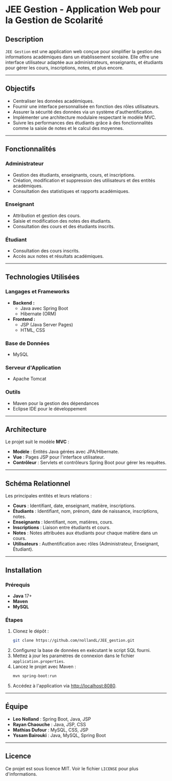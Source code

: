 
# **JEE Gestion - Application Web pour la Gestion de Scolarité**

## **Description**
`JEE Gestion` est une application web conçue pour simplifier la gestion des informations académiques dans un établissement scolaire. Elle offre une interface utilisateur adaptée aux administrateurs, enseignants, et étudiants pour gérer les cours, inscriptions, notes, et plus encore.

---

## **Objectifs**
- Centraliser les données académiques.
- Fournir une interface personnalisée en fonction des rôles utilisateurs.
- Assurer la sécurité des données via un système d'authentification.
- Implémenter une architecture modulaire respectant le modèle MVC.
- Suivre les performances des étudiants grâce à des fonctionnalités comme la saisie de notes et le calcul des moyennes.

---

## **Fonctionnalités**
### **Administrateur**
- Gestion des étudiants, enseignants, cours, et inscriptions.
- Création, modification et suppression des utilisateurs et des entités académiques.
- Consultation des statistiques et rapports académiques.

### **Enseignant**
- Attribution et gestion des cours.
- Saisie et modification des notes des étudiants.
- Consultation des cours et des étudiants inscrits.

### **Étudiant**
- Consultation des cours inscrits.
- Accès aux notes et résultats académiques.

---

## **Technologies Utilisées**
### **Langages et Frameworks**
- **Backend :**
  - Java avec Spring Boot
  - Hibernate (ORM)
- **Frontend :**
  - JSP (Java Server Pages)
  - HTML, CSS

### **Base de Données**
- MySQL

### **Serveur d'Application**
- Apache Tomcat

### **Outils**
- Maven pour la gestion des dépendances
- Eclipse IDE pour le développement

---

## **Architecture**
Le projet suit le modèle **MVC** :
- **Modèle** : Entités Java gérées avec JPA/Hibernate.
- **Vue** : Pages JSP pour l'interface utilisateur.
- **Contrôleur** : Servlets et contrôleurs Spring Boot pour gérer les requêtes.

---

## **Schéma Relationnel**
Les principales entités et leurs relations :
- **Cours** : Identifiant, date, enseignant, matière, inscriptions.
- **Étudiants** : Identifiant, nom, prénom, date de naissance, inscriptions, notes.
- **Enseignants** : Identifiant, nom, matières, cours.
- **Inscriptions** : Liaison entre étudiants et cours.
- **Notes** : Notes attribuées aux étudiants pour chaque matière dans un cours.
- **Utilisateurs** : Authentification avec rôles (Administrateur, Enseignant, Étudiant).

---

## **Installation**
### **Prérequis**
- **Java** 17+
- **Maven**
- **MySQL**

### **Étapes**
1. Clonez le dépôt :
   ```bash
   git clone https://github.com/nollandL/JEE_gestion.git
   ```
2. Configurez la base de données en exécutant le script SQL fourni.
3. Mettez à jour les paramètres de connexion dans le fichier `application.properties`.
4. Lancez le projet avec Maven :
   ```bash
   mvn spring-boot:run
   ```
5. Accédez à l'application via [http://localhost:8080](http://localhost:8080).

---

## **Équipe**
- **Leo Nolland** : Spring Boot, Java, JSP
- **Rayan Chaouche** : Java, JSP, CSS
- **Mathias Dufour** : MySQL, CSS, JSP
- **Yssam Bairouki** : Java, MySQL, Spring Boot

---

## **Licence**
Ce projet est sous licence MIT. Voir le fichier `LICENSE` pour plus d'informations.

